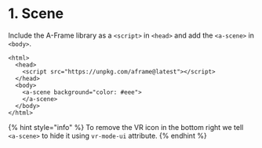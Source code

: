 # 1. Scene

Include the A-Frame library as a `<script>` in  `<head>` and add the `<a-scene>` in  `<body>`. 

```markup
<html>
  <head>
    <script src="https://unpkg.com/aframe@latest"></script>
  </head>
  <body>
    <a-scene background="color: #eee">
    </a-scene>
  </body>
</html>
```

{% hint style="info" %}
To remove the VR icon in the bottom right we tell `<a-scene>` to hide it using `vr-mode-ui` attribute.
{% endhint %}

